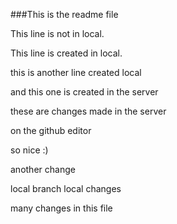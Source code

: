 ###This is the readme file


This line is not in local.

This line is created in local.

this is another line created local

and this one is created in the server

these are changes made in the server

on the github editor

so nice :)

another change

local branch local changes

many changes in this file
